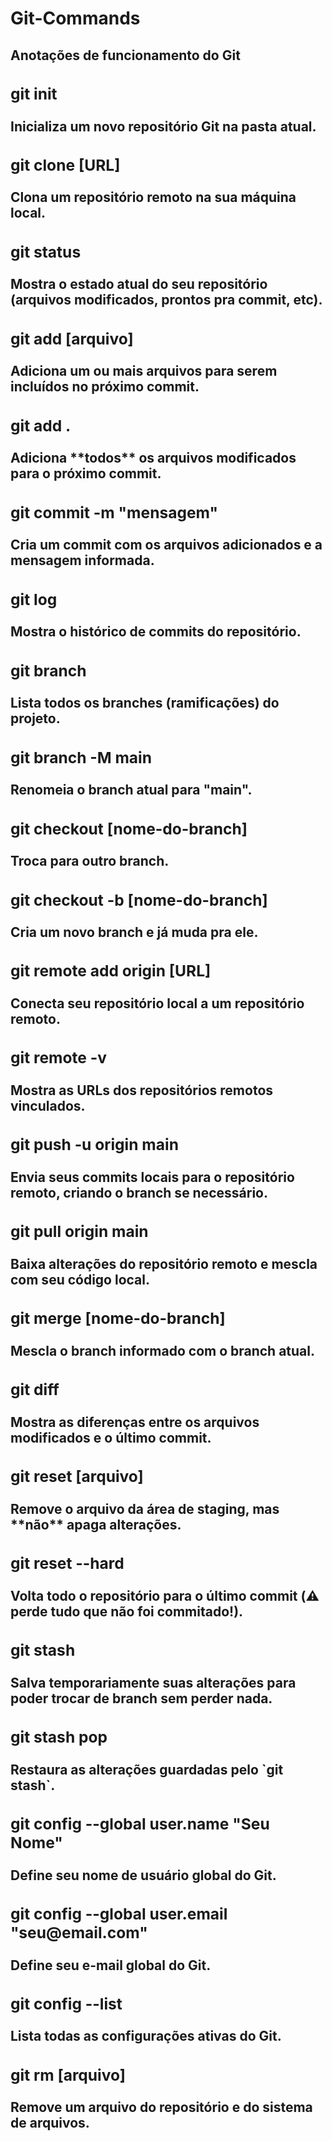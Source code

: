 # Git-Commands
<h2>Anotações de funcionamento do Git<h/2>

<h3>git init</h3>
Inicializa um novo repositório Git na pasta atual.

<h3>git clone [URL]</h3>
Clona um repositório remoto na sua máquina local.

<h3>git status</h3>
Mostra o estado atual do seu repositório (arquivos modificados, prontos pra commit, etc).

<h3>git add [arquivo]</h3>
Adiciona um ou mais arquivos para serem incluídos no próximo commit.

<h3>git add .</h3>
Adiciona **todos** os arquivos modificados para o próximo commit.

<h3>git commit -m "mensagem"</h3>
Cria um commit com os arquivos adicionados e a mensagem informada.

<h3>git log</h3>
Mostra o histórico de commits do repositório.

<h3>git branch</h3>
Lista todos os branches (ramificações) do projeto.

<h3>git branch -M main</h3>
Renomeia o branch atual para "main".

<h3>git checkout [nome-do-branch]</h3>
Troca para outro branch.

<h3>git checkout -b [nome-do-branch]</h3>
Cria um novo branch e já muda pra ele.

<h3>git remote add origin [URL]</h3>
Conecta seu repositório local a um repositório remoto.

<h3>git remote -v</h3>
Mostra as URLs dos repositórios remotos vinculados.

<h3>git push -u origin main</h3>
Envia seus commits locais para o repositório remoto, criando o branch se necessário.

<h3>git pull origin main</h3>
Baixa alterações do repositório remoto e mescla com seu código local.

<h3>git merge [nome-do-branch]</h3>
Mescla o branch informado com o branch atual.

<h3>git diff</h3>
Mostra as diferenças entre os arquivos modificados e o último commit.

<h3>git reset [arquivo]</h3>
Remove o arquivo da área de staging, mas **não** apaga alterações.

<h3>git reset --hard</h3>
Volta todo o repositório para o último commit (⚠️ perde tudo que não foi commitado!).

<h3>git stash</h3>
Salva temporariamente suas alterações para poder trocar de branch sem perder nada.

<h3>git stash pop</h3>
Restaura as alterações guardadas pelo `git stash`.

<h3>git config --global user.name "Seu Nome"</h3>
Define seu nome de usuário global do Git.

<h3>git config --global user.email "seu@email.com"</h3>
Define seu e-mail global do Git.

<h3>git config --list</h3>
Lista todas as configurações ativas do Git.

<h3>git rm [arquivo]</h3>
Remove um arquivo do repositório e do sistema de arquivos.

